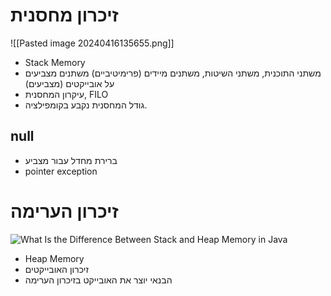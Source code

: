# זיכרון מחסנית
![[Pasted image 20240416135655.png]]
- Stack Memory
- משתני התוכנית, משתני השיטות, משתנים מיידים (פרימיטיביים) משתנים מצביעים על אובייקטים (מצביעים)
- עיקרון המחסנית, FILO
- גודל המחסנית נקבע בקומפילציה.
## null
- ברירת מחדל עבור מצביע
- pointer exception
# זיכרון הערימה
![What Is the Difference Between Stack and Heap Memory in Java](https://miro.medium.com/v2/resize:fit:1400/1*CuZtwu4B_k6T8gKY2vZmMA.jpeg)
- Heap Memory
- זיכרון האובייקטים
- הבנאי יוצר את האובייקט בזיכרון הערימה